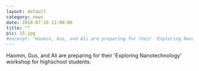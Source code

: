 ```yaml
---
layout: default
category: news
date: 2018-07-16 11:00:00
title: ""
pic: 15.jpg
#excerpt: "Haomin, Gus, and Ali are preparing for their 'Exploring Nanotechnology' workshop for highschool students."
---
```


Haomin, Gus, and Ali are preparing for their 'Exploring Nanotechnology' workshop for highschool students.